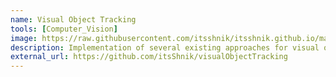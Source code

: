 ```yaml
---
name: Visual Object Tracking
tools: [Computer_Vision]
image: https://raw.githubusercontent.com/itsshnik/itsshnik.github.io/master/_images/vot.jpg
description: Implementation of several existing approaches for visual object tracking
external_url: https://github.com/itsShnik/visualObjectTracking
---
```

